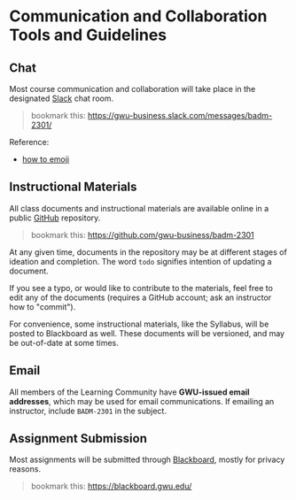 # Communication and Collaboration Tools and Guidelines

## Chat

Most course communication and collaboration will take place in the designated [Slack](https://slack.com/) chat room.

> bookmark this: https://gwu-business.slack.com/messages/badm-2301/

Reference:

 + [how to emoji](https://slack.zendesk.com/hc/en-us/articles/202931348-Emoji-and-emoticons)

## Instructional Materials

All class documents and instructional materials are available online in a public
[GitHub](https://github.com/) repository.

> bookmark this: https://github.com/gwu-business/badm-2301

At any given time, documents in the repository may be
at different stages of ideation and completion.
The word `todo` signifies intention of updating a document.

If you see a typo, or would like to contribute to the materials, feel free to edit any of the documents
(requires a GitHub account; ask an instructor how to "commit").

For convenience, some instructional materials, like the Syllabus,
 will be posted to Blackboard as well.
 These documents will be versioned, and may be out-of-date at some times.

## Email

All members of the Learning Community have **GWU-issued email addresses**, which may be used for email communications. If emailing an instructor, include `BADM-2301` in the subject.

## Assignment Submission

Most assignments will be submitted through [Blackboard](http://www.blackboard.com/), mostly for privacy reasons.

> bookmark this: https://blackboard.gwu.edu/
